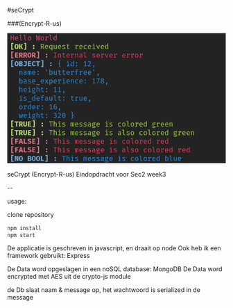 #seCrypt

###(Encrypt-R-us)

![](https://github.com/rdjong/pinklog/raw/master/scrot.png)

seCrypt (Encrypt-R-us) Eindopdracht voor Sec2 week3

--

usage:

clone repository

```shell
npm install
npm start
```

De applicatie is geschreven in javascript, en draait op node
Ook heb ik een framework gebruikt: Express

De Data word opgeslagen in een noSQL database: MongoDB
De Data word encrypted met AES uit de crypto-js module

de Db slaat naam & message op, het wachtwoord is serialized in de message

